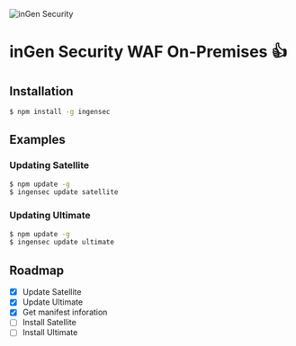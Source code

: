 ![inGen Security](https://www.ingensec.com/images/ingensecuritylong.svg)

# inGen Security WAF On-Premises :+1:

## Installation
```bash
$ npm install -g ingensec
```

## Examples

### Updating Satellite
```bash
$ npm update -g 
$ ingensec update satellite
```
### Updating Ultimate
```bash
$ npm update -g 
$ ingensec update ultimate
```
## Roadmap
- [x] Update Satellite
- [x] Update Ultimate
- [x] Get manifest inforation
- [ ] Install Satellite
- [ ] Install Ultimate
